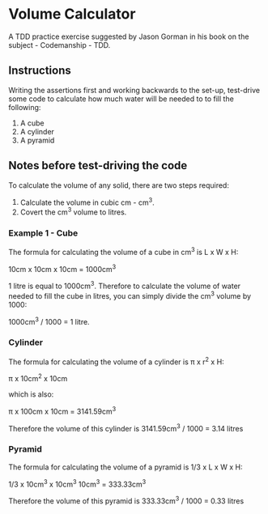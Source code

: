 # Volume Calculator

A TDD practice exercise suggested by Jason Gorman in his book on the subject - Codemanship - TDD.

## Instructions

Writing the assertions first and working backwards to the set-up, test-drive some code to calculate how much water will be needed to to fill the following:

1. A cube
2. A cylinder
3. A pyramid

## Notes before test-driving the code

To calculate the volume of any solid, there are two steps required:

1. Calculate the volume in cubic cm - cm<sup>3</sup>.
2. Covert the cm<sup>3</sup> volume to litres.

### Example 1 - Cube

The formula for calculating the volume of a cube in cm<sup>3</sup> is L x W x H:

10cm x 10cm x 10cm = 1000cm<sup>3</sup>

1 litre is equal to 1000cm<sup>3</sup>. Therefore to calculate the volume of water needed to fill the cube in litres, you can simply divide the cm<sup>3</sup> volume by 1000:

1000cm<sup>3</sup> / 1000 = 1 litre.

### Cylinder

The formula for calculating the volume of a cylinder is &#960; x r<sup>2</sup> x H:

&#960; x 10cm<sup>2</sup> x 10cm

which is also:

&#960; x 100cm x 10cm = 3141.59cm<sup>3</sup>

Therefore the volume of this cylinder is 3141.59cm<sup>3</sup> / 1000 = 3.14 litres

### Pyramid

The formula for calculating the volume of a pyramid is 1/3 x L x W x H:

1/3 x 10cm<sup>3</sup> x 10cm<sup>3</sup> 10cm<sup>3</sup> = 333.33cm<sup>3</sup>

Therefore the volume of this pyramid is 333.33cm<sup>3</sup> / 1000 = 0.33 litres
